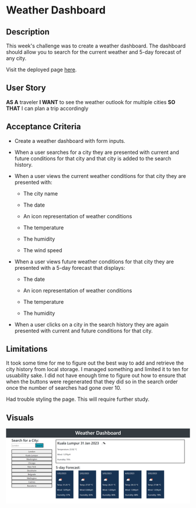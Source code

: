 # Weather Dashboard

## Description

This week's challenge was to create a weather dashboard. The dashboard should allow you to search for the current weather and 5-day forecast of any city.

Visit the deployed page [here](https://yaszmoon.github.io/FEWDB-week08-Weather-Dashboard/).

## User Story

**AS A** traveler
**I WANT** to see the weather outlook for multiple cities
**SO THAT** I can plan a trip accordingly

## Acceptance Criteria

- Create a weather dashboard with form inputs.

- When a user searches for a city they are presented with current and future conditions for that city and that city is added to the search history.

- When a user views the current weather conditions for that city they are presented with:

    - The city name

    - The date

    - An icon representation of weather conditions

    - The temperature

    - The humidity

    - The wind speed

- When a user views future weather conditions for that city they are presented with a 5-day forecast that displays:

    - The date

    - An icon representation of weather conditions

    - The temperature

    - The humidity

- When a user clicks on a city in the search history they are again presented with current and future conditions for that city.

## Limitations

It took some time for me to figure out the best way to add and retrieve the city history from local storage. I managed something and limited it to ten for usuability sake. I did not have enough time to figure out how to ensure that when the buttons were regenerated that they did so in the search order once the number of searches had gone over 10.

Had trouble styling the page. This will require further study.

## Visuals

![Weather Dashboard Example](./assets/images/weather-dashboard.png)
